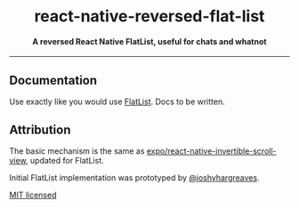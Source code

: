 <h1 align="center">react-native-reversed-flat-list</h1>

<h4 align="center">
  A reversed React Native FlatList, useful for chats and whatnot
</h4>

***

## Documentation

Use exactly like you would use [FlatList](https://facebook.github.io/react-native/docs/flatlist.html). Docs to be written.

## Attribution

The basic mechanism is the same as [expo/react-native-invertible-scroll-view](https://github.com/expo/react-native-invertible-scroll-view), updated for FlatList.

Initial FlatList implementation was prototyped by [@joshyhargreaves](https://github.com/joshyhargreaves).

[MIT licensed](LICENSE)
